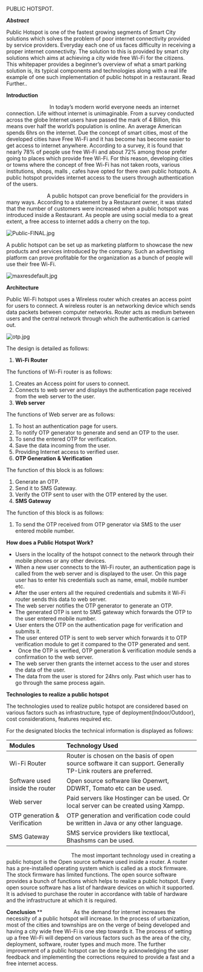 ﻿PUBLIC HOTSPOT. 

***Abstract***

Public Hotspot  is one of the fastest growing segments of Smart City solutions which solves the problem of poor internet connectivity provided by service providers. Everyday each one of us faces difficulty in receiving a proper internet connectivity. The solution to this is provided by smart city solutions which aims at achieving a city wide free Wi-Fi for the citizens. This whitepaper provides a beginner’s overview of what a smart parking solution is, its typical components and technologies along with a real life example of one such implementation of public hotspot in a restaurant. Read Further..

**Introduction**

`                `In today’s modern world everyone needs an internet connection. Life without internet is unimaginable. From a survey conducted across the globe Internet users have passed the mark of 4 Billion, this means over half the world’s population is online. An average American spends 6hrs on the internet. Due the concept of smart cities, most of the developed cities have Free Wi-Fi and it has become has become easier to get access to internet anywhere. According to a survey, it is found that nearly 78% of people use free Wi-Fi and about  72% among those prefer going to places which provide free Wi-Fi. For this reason, developing cities or towns where the concept of free Wi-Fi has not taken roots, various institutions, shops, malls , cafes have opted for there own public hotspots. A public hotspot provides internet access to the users through authentication of the users.

`               `A public hotspot can prove beneficial for the providers in many ways. According to a statement by a Restaurant owner, it was stated that the number of customers were increased when a public hotspot was introduced inside a Restaurant. As people are using social media to a great extent, a free access to internet adds a cherry on the top. 

![Public-FINAL.jpg](Aspose.Words.d602b339-726a-4b7d-b80b-7e5973802b7c.001.jpeg)

A public hotspot can be set up as marketing platform to showcase the new products and services introduced by the company. Such an advertising platform can prove profitable for the organization as a bunch of people will use their free Wi-Fi.  

![maxresdefault.jpg](Aspose.Words.d602b339-726a-4b7d-b80b-7e5973802b7c.002.jpeg)

**Architecture**

Public Wi-Fi hotspot uses a Wireless router which creates an access point for users to connect. A wireless router is an networking device which sends data packets between computer networks. Router acts as medium between users and the central network through which the authentication is carried out. 

![otp.jpg](Aspose.Words.d602b339-726a-4b7d-b80b-7e5973802b7c.003.jpeg)

The design is detailed as follows:

1. **Wi-Fi Router**  

The functions of Wi-Fi router is as follows:

1. Creates an Access point for users to connect.
1. Connects to web server and displays the authentication page received from the web server to the user.
1. **Web server** 

The functions of Web server are as follows:

1. To host an authentication page for users.
1. To notify OTP generator to generate and send an OTP to the user.
1. To send the entered OTP for verification.
1. Save the data incoming from the user.
1. Providing Internet access to verified user.
1. **OTP Generation & Verification**

The function of this block is as follows:

1. Generate an OTP.
1. Send it to SMS Gateway.
1. Verify the OTP sent to user with the OTP entered by the user.
1. **SMS Gateway** 

The function of this block is as follows:

1. To send the OTP received from OTP generator via SMS to the user entered mobile number.

**How does a Public Hotspot Work?**

- Users in the locality of the hotspot connect to the network through their mobile phones or any other devices.
- When a new user connects to the Wi-Fi router, an authentication page is called from the web server and is displayed to the user. On this page user has to enter his credentials such as name, email, mobile number etc.
- After the user enters all the required credentials and submits it Wi-Fi router sends this data to web server.
- The web server notifies the OTP generator to generate an OTP.
- The generated OTP is sent to SMS gateway which forwards the OTP to the user entered mobile number. 
- User enters the OTP on the authentication page for verification and submits it.
- The user entered OTP is sent to web server which forwards it to OTP verification module to get it compared to the OTP generated and sent.
- ` `Once the OTP is verified, OTP generation & verification module sends a confirmation to the web server.
- The web server then grants the internet access to the user and stores the data of the user.
- The data from the user is stored for 24hrs only. Past which user has to go through the same process again.



**Technologies to realize a public hotspot**

The technologies used to realize public hotspot are considered based on various factors such as infrastructure, type of deployment(Indoor/Outdoor), cost considerations, features required etc. 

For the designated blocks the technical information is displayed as follows:

|**Modules**|**Technology Used**|
| :- | :- |
|Wi-Fi Router|Router is chosen on the basis of open source software it can support. Generally TP-Link routers are preferred.|
|Software used inside the router|Open source software like Openwrt, DDWRT, Tomato etc can be used.|
|Web server|Paid servers like Hostinger can be used. Or local server can be created using Xampp.|
|OTP generation & Verification|OTP generation and verification code could be written in Java or any other language.|
|SMS Gateway|SMS service providers like textlocal, Bhashsms can be used. |

`                        `The most important technology used in creating a public hotspot is the Open source software used inside a router. A router has a pre-installed operating system which is called as a stock firmware. The stock  firmware has limited functions. The open source software provides a bunch of functions which helps to realize a public hotspot. Every open source software has a list of hardware devices on which it supported. It is advised to purchase the router in accordance with table of hardware and the infrastructure at which it is required. 

**Conclusion**
**
`           `As the demand for internet increases the necessity of a public hotspot will increase. In the process of urbanization, most of the cities and townships are on the verge of being developed and having a city wide free Wi-Fi is one step towards it. The process of setting up a free Wi-Fi will depend on various factors such as the area of the city, deployment, software, router types and much more. The further improvement of a public hotspot can be done by acknowledging the user feedback and implementing the corrections required to provide a fast and a free internet access.



